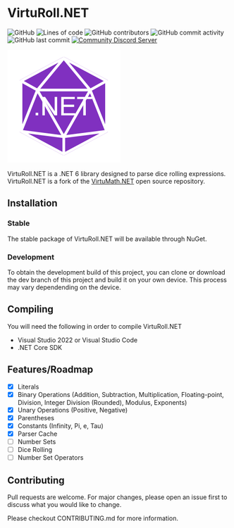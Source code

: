 # VirtuRoll.NET

![GitHub](https://img.shields.io/github/license/whix100/VirtuRoll.NET)
![Lines of code](https://img.shields.io/tokei/lines/github/whix100/VirtuRoll.NET)
![GitHub contributors](https://img.shields.io/github/contributors/whix100/VirtuRoll.NET)
![GitHub commit activity](https://img.shields.io/github/commit-activity/m/whix100/VirtuRoll.NET)
![GitHub last commit](https://img.shields.io/github/last-commit/whix100/VirtuRoll.NET)
[![Community Discord Server](https://discordapp.com/api/guilds/697526380400869386/widget.png?style=shield)](https://whix100.github.io/r/ipcd)

![VirtuRoll.Net Logo](https://github.com/Whix100/VirtuRoll.NET/blob/dev/Logo/VirtuRoll_x256.png?raw=true)

VirtuRoll.NET is a .NET 6 library designed to parse dice rolling expressions. VirtuRoll.NET is a fork of the [VirtuMath.NET](https://github.com/Whix100/VirtuMath.NET) open source repository.

## Installation

### Stable
The stable package of VirtuRoll.NET will be available through NuGet.

### Development
To obtain the development build of this project, you can clone or download the dev branch of this project and build it on your own device. This process may vary dependending on the device.

## Compiling
You will need the following in order to compile VirtuRoll.NET
- Visual Studio 2022 or Visual Studio Code
- .NET Core SDK

## Features/Roadmap
- [x] Literals
- [x] Binary Operations (Addition, Subtraction, Multiplication, Floating-point, Division, Integer Division (Rounded), Modulus, Exponents)
- [x] Unary Operations (Positive, Negative)
- [x] Parentheses
- [x] Constants (Infinity, Pi, e, Tau)
- [x] Parser Cache
- [ ] Number Sets
- [ ] Dice Rolling
- [ ] Number Set Operators

## Contributing
Pull requests are welcome. For major changes, please open an issue first to discuss what you would like to change.

Please checkout CONTRIBUTING.md for more information.
